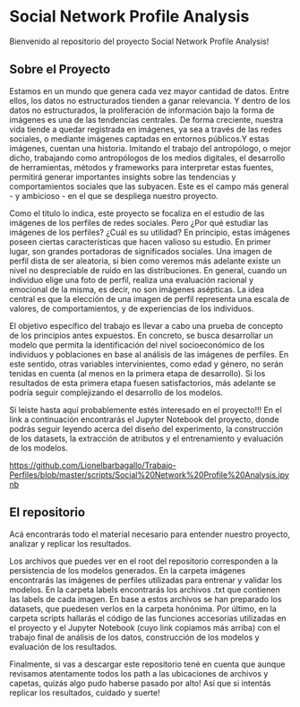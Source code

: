 # Social Network Profile Analysis 

Bienvenido al repositorio del proyecto Social Network Profile Analysis! 

## Sobre el Proyecto

Estamos en un mundo que genera cada vez mayor cantidad de datos. Entre ellos, los datos no estructurados tienden a ganar relevancia. Y dentro de los datos no estructurados, la proliferación de información bajo la forma de imágenes es una de las tendencias centrales. De forma creciente, nuestra vida tiende a quedar registrada en imágenes, ya sea a través de las redes sociales, o mediante imágenes captadas en entornos públicos.Y estas imágenes, cuentan una historia. Imitando el trabajo del antropólogo, o mejor dicho, trabajando como antropólogos de los medios digitales, el desarrollo de herramientas, métodos y frameworks para interpretar estas fuentes, permitirá generar importantes  insights sobre las tendencias y comportamientos sociales que las subyacen. Este es el campo más general - y ambicioso - en el que se despliega nuestro proyecto.

Como el título lo indica, este proyecto se focaliza en el estudio de las imágenes de los perfiles de redes sociales. Pero ¿Por qué estudiar las imágenes de los perfiles? ¿Cuál es su utilidad? En principio, estas imágenes poseen ciertas características que hacen valioso su estudio. En primer lugar, son grandes portadoras de significados sociales. Una imagen de perfil dista de ser aleatoria, si bien como veremos más adelante existe un nivel no despreciable de ruido en las distribuciones. En general, cuando un individuo elige una foto de perfil, realiza una evaluación racional y emocional de la misma, es decir, no son imágenes asépticas. La idea central es que la elección de una imagen de perfil representa una escala de valores, de comportamientos, y de experiencias de los individuos.

El objetivo específico del trabajo es llevar a cabo una prueba de concepto de los principios antes expuestos. En concreto, se busca desarrollar un modelo que permita la identificación del nivel socioeconómico de los individuos y poblaciones en base al análisis de las imágenes de perfiles. En este sentido, otras variables intervinientes, como edad y género, no serán tenidas en cuenta (al menos en la primera etapa de desarrollo). Si los resultados de esta primera etapa fuesen satisfactorios, más adelante se podría seguir complejizando el desarrollo de los modelos.

Si leiste hasta aquí probablemente estés interesado en el proyecto!!! En el link a continuación encontrarás el Jupyter Notebook del proyecto, donde podrás seguir leyendo acerca del diseño del experimento, la construcción de los datasets, la extracción de atributos y el entrenamiento y evaluación de los modelos. 

https://github.com/Lionelbarbagallo/Trabajo-Perfiles/blob/master/scripts/Social%20Network%20Profile%20Analysis.ipynb

## El repositorio

Acá encontrarás todo el material necesario para entender nuestro proyecto, analizar y replicar los resultados.

Los archivos que puedes ver en el root del repositorio corresponden a la persistencia de los modelos generados. En la carpeta imágenes encontrarás las 
imágenes de perfiles utilizadas para entrenar y validar los modelos. En la carpeta labels encontrarás los archivos .txt que contienen las labels de cada imagen. En base a estos archivos se han preparado los datasets, que puedesen verlos en la carpeta honónima. Por último, en la carpeta
scripts hallarás el código de las funciones accesorias utilizadas en el proyecto y el Jupyter Notebook (cuyo link copiamos más arriba) con el trabajo final de análisis de los datos,
construcción de los modelos y evaluación de los resultados.

Finalmente, si vas a descargar este repositorio tené en cuenta que aunque revisamos atentamente todos los path a las ubicaciones de archivos y capetas,
quizás algo pudo haberse pasado por alto! Así que si intentás replicar los resultados, cuidado y suerte!






